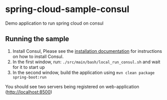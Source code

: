 # spring-cloud-sample-consul

Demo application to run spring cloud on consul

## Running the sample

 1. Install Consul, Please see the [installation documentation](https://www.consul.io/intro/getting-started/install.html) for instructions on how to install Consul. 
 1. In the first window, run: `./src/main/bash/local_run_consul.sh` and wait for it to start up
 1. In the second window, build the application using `mvn clean package spring-boot:run`

You should see two servers being registered on web-application ([http://localhost:8500](http://localhost:8500/))

